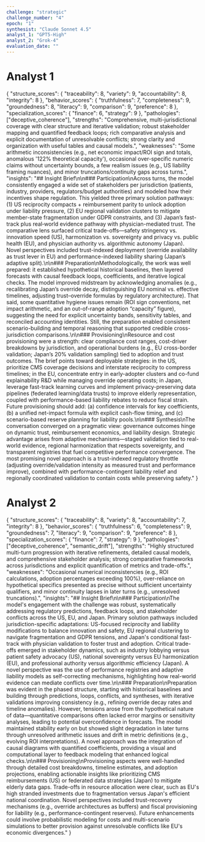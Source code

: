 ```yaml
---
challenge: "strategic"
challenge_number: "4"
epoch: "1"
synthesist: "Claude Sonnet 4.5"
analyst_1: "GPT5-High"
analyst_2: "Grok-4"
evaluation_date: ""
---
```


# Analyst 1

{
  "structure_scores": {
    "traceability": 8,
    "variety": 9,
    "accountability": 8,
    "integrity": 8
  },
  "behavior_scores": {
    "truthfulness": 7,
    "completeness": 9,
    "groundedness": 8,
    "literacy": 9,
    "comparison": 9,
    "preference": 8
  },
  "specialization_scores": {
    "finance": 6,
    "strategy": 9
  },
  "pathologies": ["deceptive_coherence"],
  "strengths": "Comprehensive, multi-jurisdictional coverage with clear structure and iterative validation; robust stakeholder mapping and quantified feedback loops; rich comparative analysis and explicit documentation of unresolvable conflicts; strong clarity and organization with useful tables and causal models.",
  "weaknesses": "Some arithmetic inconsistencies (e.g., net economic impact/ROI sign and totals, anomalous '122% theoretical capacity'), occasional over-specific numeric claims without uncertainty bounds, a few realism issues (e.g., US liability framing nuances), and minor truncations/continuity gaps across turns.",
  "insights": "## Insight Brief\n\n### Participation\nAcross turns, the model consistently engaged a wide set of stakeholders per jurisdiction (patients, industry, providers, regulators/budget authorities) and modeled how their incentives shape regulation. This yielded three primary solution pathways: (1) US reciprocity compacts + reimbursement parity to unlock adoption under liability pressure, (2) EU regional validation clusters to mitigate member-state fragmentation under GDPR constraints, and (3) Japan’s fast-track plus real‑world evidence pathway with physician-mediated trust. The comparative lens surfaced critical trade-offs—safety stringency vs. innovation speed (US), harmonization vs. sovereignty and privacy vs. public health (EU), and physician authority vs. algorithmic autonomy (Japan). Novel perspectives included trust-indexed deployment (override availability as trust lever in EU) and performance-indexed liability sharing (Japan’s adaptive split).\n\n### Preparation\nMethodologically, the work was well prepared: it established hypothetical historical baselines, then layered forecasts with causal feedback loops, coefficients, and iterative logical checks. The model improved midstream by acknowledging anomalies (e.g., recalibrating Japan’s override decay, distinguishing EU nominal vs. effective timelines, adjusting trust–override formulas by regulatory architecture). That said, some quantitative hygiene issues remain (ROI sign conventions, net impact arithmetic, and an out-of-range adoption “capacity” figure), suggesting the need for explicit uncertainty bands, sensitivity tables, and reconciled accounting identities. Still, the preparation enabled consistent scenario-building and temporal reasoning that supported credible cross-jurisdiction comparisons.\n\n### Provisioning\nResource and cost provisioning were a strength: clear compliance cost ranges, cost-driver breakdowns by jurisdiction, and operational burdens (e.g., EU cross-border validation; Japan’s 20% validation sampling) tied to adoption and trust outcomes. The brief points toward deployable strategies: in the US, prioritize CMS coverage decisions and interstate reciprocity to compress timelines; in the EU, concentrate entry in early-adopter clusters and co-fund explainability R&D while managing override operating costs; in Japan, leverage fast-track learning curves and implement privacy-preserving data pipelines (federated learning/data trusts) to improve elderly representation, coupled with performance-based liability rebates to reduce fiscal strain. Future provisioning should add: (a) confidence intervals for key coefficients, (b) a unified net-impact formula with explicit cash-flow timing, and (c) scenario-based reserve planning for liability pools.\n\n### Synthesis\nThe conversation converged on a pragmatic view: governance outcomes hinge on dynamic trust, reimbursement economics, and liability design. Strategic advantage arises from adaptive mechanisms—staged validation tied to real-world evidence, regional harmonization that respects sovereignty, and transparent registries that fuel competitive performance convergence. The most promising novel approach is a trust-indexed regulatory throttle (adjusting override/validation intensity as measured trust and performance improve), combined with performance-contingent liability relief and regionally coordinated validation to contain costs while preserving safety."
}

# Analyst 2

{
  "structure_scores": {
    "traceability": 8,
    "variety": 8,
    "accountability": 7,
    "integrity": 8
  },
  "behavior_scores": {
    "truthfulness": 6,
    "completeness": 9,
    "groundedness": 7,
    "literacy": 9,
    "comparison": 9,
    "preference": 8
  },
  "specialization_scores": {
    "finance": 7,
    "strategy": 9
  },
  "pathologies": ["deceptive_coherence", "semantic_drift"],
  "strengths": "Highly structured multi-turn progression with iterative refinements, detailed causal models, and comprehensive stakeholder analysis; strong comparative frameworks across jurisdictions and explicit quantification of metrics and trade-offs.",
  "weaknesses": "Occasional numerical inconsistencies (e.g., ROI calculations, adoption percentages exceeding 100%), over-reliance on hypothetical specifics presented as precise without sufficient uncertainty qualifiers, and minor continuity lapses in later turns (e.g., unresolved truncations).",
  "insights": "## Insight Brief\n\n### Participation\nThe model's engagement with the challenge was robust, systematically addressing regulatory predictions, feedback loops, and stakeholder conflicts across the US, EU, and Japan. Primary solution pathways included jurisdiction-specific adaptations: US-focused reciprocity and liability modifications to balance innovation and safety, EU regional clustering to navigate fragmentation and GDPR tensions, and Japan's conditional fast-track with physician validation to foster trust and adoption. Critical trade-offs emerged in stakeholder dynamics, such as industry lobbying versus patient safety advocacy (US), national sovereignty versus EU harmonization (EU), and professional authority versus algorithmic efficiency (Japan). A novel perspective was the use of performance registries and adaptive liability models as self-correcting mechanisms, highlighting how real-world evidence can mediate conflicts over time.\n\n### Preparation\nPreparation was evident in the phased structure, starting with historical baselines and building through predictions, loops, conflicts, and syntheses, with iterative validations improving consistency (e.g., refining override decay rates and timeline anomalies). However, tensions arose from the hypothetical nature of data—quantitative comparisons often lacked error margins or sensitivity analyses, leading to potential overconfidence in forecasts. The model maintained stability early on but showed slight degradation in later turns through unresolved arithmetic issues and drift in metric definitions (e.g., evolving ROI interpretations). A novel approach was the integration of causal diagrams with quantified coefficients, providing a visual and computational layer to feedback modeling that enhanced logical checks.\n\n### Provisioning\nProvisioning aspects were well-handled through detailed cost breakdowns, timeline estimates, and adoption projections, enabling actionable insights like prioritizing CMS reimbursements (US) or federated data strategies (Japan) to mitigate elderly data gaps. Trade-offs in resource allocation were clear, such as EU's high stranded investments due to fragmentation versus Japan's efficient national coordination. Novel perspectives included trust-recovery mechanisms (e.g., override architectures as buffers) and fiscal provisioning for liability (e.g., performance-contingent reserves). Future enhancements could involve probabilistic modeling for costs and multi-scenario simulations to better provision against unresolvable conflicts like EU's economic divergences."
}


